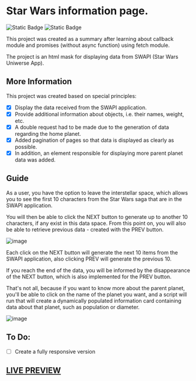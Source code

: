 
# Star Wars information page.
<img alt="Static Badge" src="https://img.shields.io/badge/StarWars-%2303289f"> <img alt="Static Badge" src="https://img.shields.io/badge/SWAPI%20app-%23fca311">

This project was created as a summary after learning about callback module and promises (without async function) using fetch module.

The project is an html mask for displaying data from SWAPI (Star Wars Uniwerse App). 

## More Information

This project was created based on special principles:
 - [x] Display the data received from the SWAPI application. 
 - [x] Provide additional information about objects, i.e. their names, weight, etc.
 - [x] A double request had to be made due to the generation of data regarding the home planet.
 - [x] Added pagination of pages so that data is displayed as clearly as possible.
 - [x] In addition, an element responsible for displaying more parent planet data was added. 

## Guide

As a user, you have the option to leave the interstellar space, which allows you to see the first 10 characters from the Star Wars saga that are in the SWAPI application. 


You will then be able to click the NEXT button to generate up to another 10 characters, if any exist in this data space. From this point on, you will also be able to retrieve previous data - created with the PREV button.

![image](https://github.com/Cysiek96/Z2J/assets/113532109/973b6d0f-8371-40b2-977b-16c0af91ed2b)

Each click on the NEXT button will generate the next 10 items from the SWAPI application, also clicking PREV will generate the previous 10.

If you reach the end of the data, you will be informed by the disappearance of the NEXT button, which is also implemented for the PREV button.

That's not all, because if you want to know more about the parent planet, you'll be able to click on the name of the planet you want, and a script will run that will create a dynamically populated information card containing data about that planet, such as population or diameter.

![image](https://github.com/Cysiek96/Z2J/assets/113532109/fce16069-34e2-401f-bd56-216a1db43328)


## To Do:

 - [ ] Create a fully responsive version 


## [LIVE PREVIEW](https://codepen.io/Cychu1996/full/gOQxbQx)

